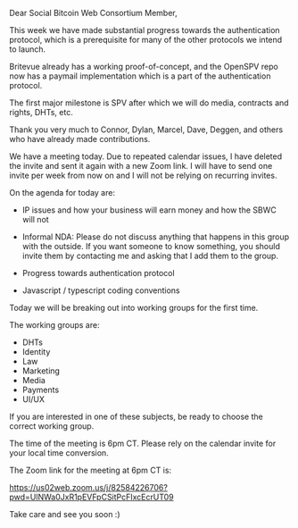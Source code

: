 Dear Social Bitcoin Web Consortium Member,

This week we have made substantial progress towards the authentication protocol, which is a prerequisite for many of the other protocols we intend to launch.

Britevue already has a working proof-of-concept, and the OpenSPV repo now has a paymail implementation which is a part of the authentication protocol.

The first major milestone is SPV after which we will do media, contracts and rights, DHTs, etc.

Thank you very much to Connor, Dylan, Marcel, Dave, Deggen, and others who have already made contributions.

We have a meeting today. Due to repeated calendar issues, I have deleted the invite and sent it again with a new Zoom link. I will have to send one invite per week from now on and I will not be relying on recurring invites.

On the agenda for today are:

- IP issues and how your business will earn money and how the SBWC will not

- Informal NDA: Please do not discuss anything that happens in this group with the outside. If you want someone to know something, you should invite them by contacting me and asking that I add them to the group.

- Progress towards authentication protocol

- Javascript / typescript coding conventions

Today we will be breaking out into working groups for the first time.

The working groups are:

- DHTs
- Identity
- Law
- Marketing
- Media
- Payments
- UI/UX

If you are interested in one of these subjects, be ready to choose the correct working group.

The time of the meeting is 6pm CT. Please rely on the calendar invite for your local time conversion.

The Zoom link for the meeting at 6pm CT is:

https://us02web.zoom.us/j/82584226706?pwd=UlNWa0JxR1pEVFpCSitPcFIxcEcrUT09

Take care and see you soon :)